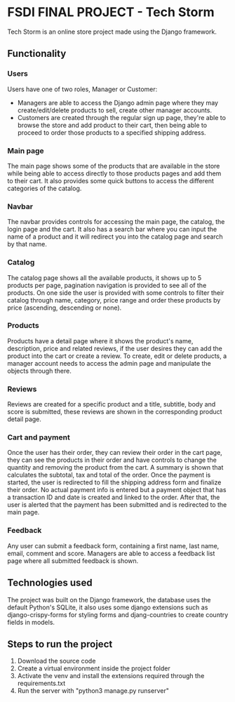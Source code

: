 # FSDI FINAL PROJECT - Tech Storm

Tech Storm is an online store project made using the Django framework.

## Functionality

### Users

Users have one of two roles, Manager or Customer:

- Managers are able to access the Django admin page where they may create/edit/delete products to sell, create other manager accounts.
- Customers are created through the regular sign up page, they're able to browse the store and add product to their cart, then being able to proceed to order those products to a specified shipping address.

### Main page

The main page shows some of the products that are available in the store while being able to access directly to those products pages and add them to their cart.
It also provides some quick buttons to access the different categories of the catalog.

### Navbar

The navbar provides controls for accessing the main page, the catalog, the login page and the cart. It also has a search bar where you can input the name of a product and it will redirect you into the catalog page and search by that name.

### Catalog

The catalog page shows all the available products, it shows up to 5 products per page, pagination navigation is provided to see all of the products.
On one side the user is provided with some controls to filter their catalog through name, category, price range and order these products by price (ascending, descending or none).

### Products

Products have a detail page where it shows the product's name, description, price and related reviews, if the user desires they can add the product into the cart or create a review.
To create, edit or delete products, a manager account needs to access the admin page and manipulate the objects through there.

### Reviews

Reviews are created for a specific product and a title, subtitle, body and score is submitted, these reviews are shown in the corresponding product detail page.

### Cart and payment

Once the user has their order, they can review their order in the cart page, they can see the products in their order and have controls to change the quantity and removing the product from the cart.
A summary is shown that calculates the subtotal, tax and total of the order.
Once the payment is started, the user is redirected to fill the shipping address form and finalize their order.
No actual payment info is entered but a payment object that has a transaction ID and date is created and linked to the order.
After that, the user is alerted that the payment has been submitted and is redirected to the main page.

### Feedback

Any user can submit a feedback form, containing a first name, last name, email, comment and score. Managers are able to access a feedback list page where all submitted feedback is shown.

## Technologies used

The project was built on the Django framework, the database uses the default Python's SQLite, it also uses some django extensions such as django-crispy-forms for styling forms and djang-countries to create country fields in models.

## Steps to run the project

1. Download the source code
2. Create a virtual environment inside the project folder
3. Activate the venv and install the extensions required through the requirements.txt
4. Run the server with "python3 manage.py runserver"
